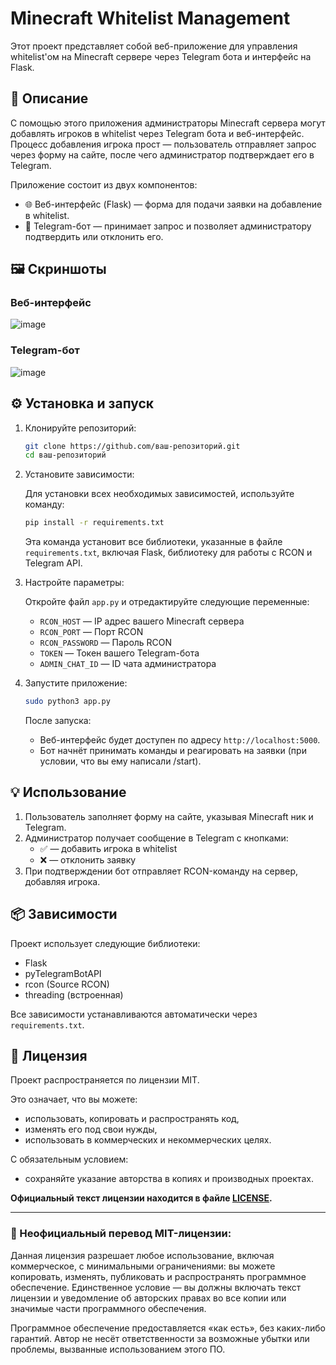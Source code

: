 # Minecraft Whitelist Management

Этот проект представляет собой веб-приложение для управления whitelist'ом на Minecraft сервере через Telegram бота и интерфейс на Flask.

## 📌 Описание

С помощью этого приложения администраторы Minecraft сервера могут добавлять игроков в whitelist через Telegram бота и веб-интерфейс. Процесс добавления игрока прост — пользователь отправляет запрос через форму на сайте, после чего администратор подтверждает его в Telegram.

Приложение состоит из двух компонентов:
- 🌐 Веб-интерфейс (Flask) — форма для подачи заявки на добавление в whitelist.
- 🤖 Telegram-бот — принимает запрос и позволяет администратору подтвердить или отклонить его.

## 🖼️ Скриншоты

### Веб-интерфейс
![image](https://github.com/user-attachments/assets/8fcc46a1-0708-484a-93c9-6803ce7820bf)

### Telegram-бот
![image](https://github.com/user-attachments/assets/6184a319-fdb4-48bf-b232-8088058589d8)


## ⚙️ Установка и запуск

1. Клонируйте репозиторий:

    ```bash
    git clone https://github.com/ваш-репозиторий.git
    cd ваш-репозиторий
    ```

2. Установите зависимости:

    Для установки всех необходимых зависимостей, используйте команду:

    ```bash
    pip install -r requirements.txt
    ```

    Эта команда установит все библиотеки, указанные в файле `requirements.txt`, включая Flask, библиотеку для работы с RCON и Telegram API.

3. Настройте параметры:

    Откройте файл `app.py` и отредактируйте следующие переменные:

    - `RCON_HOST` — IP адрес вашего Minecraft сервера  
    - `RCON_PORT` — Порт RCON  
    - `RCON_PASSWORD` — Пароль RCON  
    - `TOKEN` — Токен вашего Telegram-бота  
    - `ADMIN_CHAT_ID` — ID чата администратора

4. Запустите приложение:

    ```bash
    sudo python3 app.py
    ```

    После запуска:
    - Веб-интерфейс будет доступен по адресу `http://localhost:5000`.
    - Бот начнёт принимать команды и реагировать на заявки (при условии, что вы ему написали /start).

## 💡 Использование

1. Пользователь заполняет форму на сайте, указывая Minecraft ник и Telegram.
2. Администратор получает сообщение в Telegram с кнопками:
   - ✅ — добавить игрока в whitelist
   - ❌ — отклонить заявку
3. При подтверждении бот отправляет RCON-команду на сервер, добавляя игрока.

## 📦 Зависимости

Проект использует следующие библиотеки:

- Flask
- pyTelegramBotAPI
- rcon (Source RCON)
- threading (встроенная)

Все зависимости устанавливаются автоматически через `requirements.txt`.

## 📄 Лицензия

Проект распространяется по лицензии MIT.

Это означает, что вы можете:
- использовать, копировать и распространять код,
- изменять его под свои нужды,
- использовать в коммерческих и некоммерческих целях.

С обязательным условием:
- сохраняйте указание авторства в копиях и производных проектах.

**Официальный текст лицензии находится в файле [LICENSE](./LICENSE).**

---

### 📘 Неофициальный перевод MIT-лицензии:

Данная лицензия разрешает любое использование, включая коммерческое, с минимальными ограничениями: вы можете копировать, изменять, публиковать и распространять программное обеспечение. Единственное условие — вы должны включать текст лицензии и уведомление об авторских правах во все копии или значимые части программного обеспечения.

Программное обеспечение предоставляется «как есть», без каких-либо гарантий. Автор не несёт ответственности за возможные убытки или проблемы, вызванные использованием этого ПО.
